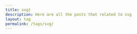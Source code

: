 ```yaml
---
title: svg}
description: Here are all the posts that related to svg
layout: tag
permalink: /tags/svg/
---
```

